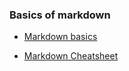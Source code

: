 ### Basics of markdown

* [Markdown basics](https://guides.github.com/features/mastering-markdown/)

* [Markdown Cheatsheet](https://github.com/adam-p/markdown-here/wiki/Markdown-Cheatsheet#hr)
